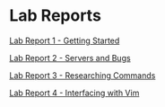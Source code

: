 Lab Reports
=============
[Lab Report 1 - Getting Started](https://rnguerrero.github.io/cse15l-lab-reports/lab1) 

[Lab Report 2 - Servers and Bugs](https://rnguerrero.github.io/cse15l-lab-reports/lab2) 

[Lab Report 3 - Researching Commands](https://rnguerrero.github.io/cse15l-lab-reports/lab3) 

[Lab Report 4 - Interfacing with Vim ](https://rnguerrero.github.io/cse15l-lab-reports/lab4) 
